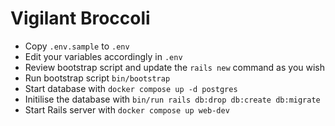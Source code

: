 # Vigilant Broccoli

- Copy `.env.sample` to `.env`
- Edit your variables accordingly in `.env`
- Review bootstrap script and update the `rails new` command as you wish
- Run bootstrap script `bin/bootstrap`
- Start database with `docker compose up -d postgres`
- Initilise the database with `bin/run rails db:drop db:create db:migrate`
- Start Rails server with `docker compose up web-dev`

